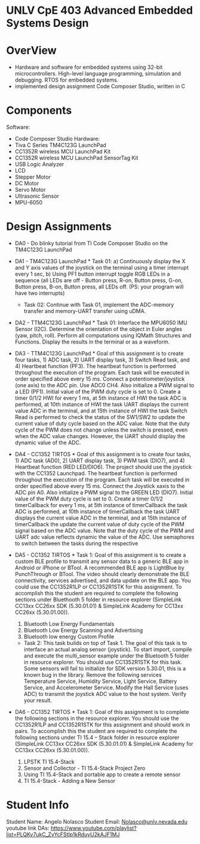 # UNLV CpE 403 Advanced Embedded Systems Design

# OverView
* Hardware and software for embedded systems using 32-bit microcontrollers. High-level language programming, simulation and debugging. RTOS for embedded systems.
* implemented design assignment Code Composer  Studio, written in C

# Components
Software:
*  Code Composer  Studio
Hardware:
* Tiva C Series TM4C123G LaunchPad
* CC1352R wireless MCU LaunchPad Kit
* CC1352R wireless MCU LaunchPad SensorTag Kit
* USB Logic Analyzer
* LCD
* Stepper Motor
* DC Motor
* Servo Motor
* Ultrasonic Sensor
* MPU-6050


# Design Assignments
* DA0 - Do blinky tutorial from TI Code Composer Studio on the TM4C123G LaunchPad 

* DA1 - TM4C123G LaunchPad
      * Task 01: a) Continuously display the X and Y axis values of the joystick on the terminal using a
    timer interrupt every 1 sec, b) Using PF1 button interrupt toggle RGB LEDs in a sequence (all
    LEDs are off - Button press, R-on, Button press, G-on, Button press, B-on, Button press, all LEDs
    off. (PS: your program will have two interrupts)
    * Task 02: Continue with Task 01, implement the ADC-memory transfer and memory-UART
    transfer using uDMA. 
   

 * DA2 - TTM4C123G LaunchPad
       * Task 01: Interface the MPU6050 IMU Sensor (I2C). Determine the orientation of the object in
    Euler angles (yaw, pitch, roll). Perform all computations using IQMath Structures and Functions.
    Display the results in the terminal or as a waveform.
   

 * DA3 - TTM4C123G LaunchPad
           * Goal of this assignment is to create four tasks, 1) ADC task, 2) UART display task, 3) Switch
    Read task, and 4) Heartbeat function (PF3). The heartbeat function is performed throughout the
    execution of the program. Each task will be executed in order specified above every 15 ms. Connect a potentiometer/joystick (one axis) to the ADC pin. Use ADC0 CH4. Also initialize a PWM
    signal to a LED (PF1). Initial value of the PWM duty cycle is set to 0. Create a timer 0/1/2 HWI
    for every 1 ms, at 5th instance of HWI the task ADC is performed, at 10th instance of HWI the
    task UART displays the current value ADC in the terminal, and at 15th instance of HWI the task
    Switch Read is performed to check the status of the SW1/SW2 to update the current value of duty
    cycle based on the ADC value. Note that the duty cycle of the PWM does not change unless the
    switch is pressed, even when the ADC value changes. However, the UART should display the
    dynamic value of the ADC.

 * DA4 - CC1352 TIRTOS
          * Goal of this assignment is to create four tasks, 1) ADC task (AD0), 2) UART display task, 3) PWM
    task (DIO7), and 4) Heartbeat function (RED LED/DIO6). The project should use the joystick with
    the CC1352 Launchpad. The heartbeat function is performed throughout the execution of the program. Each task will be executed in order specified above every 15 ms. Connect the Joystick xaxis to the ADC pin A0. Also initialize a PWM signal to the GREEN LED (DIO7). Initial value of
    the PWM duty cycle is set to 0. Create a timer 0/1/2 timerCallback for every 1 ms, at 5th instance of timerCallback the task ADC is performed, at 10th instance of timerCallback the task
    UART displays the current value ADC in the terminal, and at 15th instance of timerCallback the
    update the current value of duty cycle of the PWM signal based on the ADC value. Note that the
    duty cycle of the PWM and UART adc value reflects dynamic the value of the ADC. Use semaphores to switch between the tasks during the respective

* DA5 - CC1352 TIRTOS
        * Task 1: Goal of this assignment is to create a custom BLE profile to transmit any sensor data to a
    generic BLE app in Android or iPhone or BTool. A recommended BLE app is LightBlue by
    PunchThrough or BTool. The video should clearly demonstrate the BLE connectivity, services
    advertised, and data update on the BLE app. You could use the CC1352R1LP or CC1352R1STK
    for this assignment. To accomplish this the student are required to complete the following sections under Bluethooth 5 folder in resource explorer (SimpleLink CC13xx CC26xx SDK
    (5.30.01.01) & SimpleLink Academy for CC13xx CC26xx (5.30.01.00)).
    1. Bluetooth Low Energy Fundamentals
    2. Bluetooth Low Energy Scanning and Advertising
    3. Bluetooth low energy Custom Profile
    * Task 2: This task builds on top of Task 1. The goal of this task is to interface an actual analog
    sensor (joystick). To start import, compile and execute the multi_sensor example under the Bluetooth 5 folder in resource explorer. You should use CC1352R1STK for this task. Some sensors
    will fail to initialize for SDK version 5.30.01, this is a known bug in the library. Remove the following services Temperature Service, Humidity Service, Light Service, Battery Service, and Accelerometer Service. Modify the Hall Service (uses ADC) to transmit the joystick ADC value to
    the host system. Verify your result.

* DA6 - CC1352 TIRTOS
        * Task 1: Goal of this assignment is to complete the following sections in the resource explorer.
    You should use the CC1352R1LP and CC1352R1STK for this assignment and should work in
    pairs. To accomplish this the student are required to complete the following sections under TI
    15.4 – Stack folder in resource explorer (SimpleLink CC13xx CC26xx SDK (5.30.01.01) & SimpleLink Academy for CC13xx CC26xx (5.30.01.00)).
    1. LPSTK TI 15.4-Stack
    2. Sensor and Collector - TI 15.4-Stack Project Zero
    3. Using TI 15.4-Stack and portable app to create a remote sensor
    4. TI 15.4-Stack - Adding a New Sensor 

# Student Info

Student Name: Angelo Nolasco
Student Email: Nolasco@unlv.nevada.edu
youtube link DAs: https://www.youtube.com/playlist?list=PLQKv7ukC_ZvYcFStIp1kRduyU2kAJF1MJ



